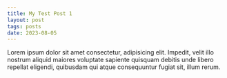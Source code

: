 ```yaml
---
title: My Test Post 1
layout: post
tags: posts
date: 2023-08-05
---
```

Lorem ipsum dolor sit amet consectetur, adipisicing elit. Impedit, velit illo nostrum aliquid maiores voluptate sapiente quisquam debitis unde libero repellat eligendi, quibusdam qui atque consequuntur fugiat sit, illum rerum.